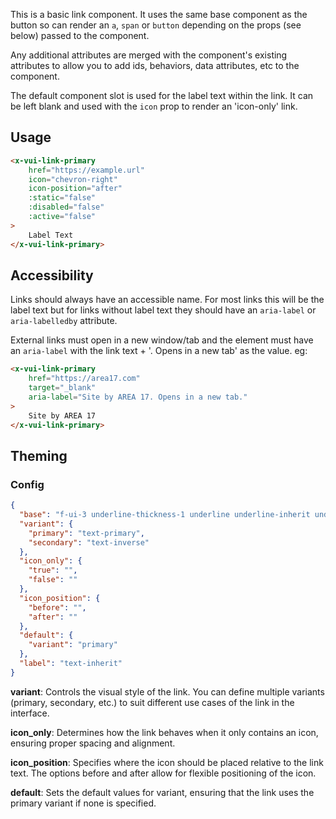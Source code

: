 This is a basic link component. It uses the same base component as the button so can render an `a`, `span` or `button` depending on the props (see below) passed to the component.

Any additional attributes are merged with the component's existing attributes to allow you to add ids, behaviors, data attributes, etc to the component.

The default component slot is used for the label text within the link. It can be left blank and used with the `icon` prop to render an 'icon-only' link.

## Usage

```html
<x-vui-link-primary
    href="https://example.url"
    icon="chevron-right"
    icon-position="after"
    :static="false"
    :disabled="false"
    :active="false"
>
    Label Text
</x-vui-link-primary>
```

## Accessibility

Links should always have an accessible name. For most links this will be the label text but for links without label text they should have an `aria-label` or `aria-labelledby` attribute.

External links must open in a new window/tab and the element must have an `aria-label` with the link text + '. Opens in a new tab' as the value. eg:

```html
<x-vui-link-primary
    href="https://area17.com"
    target="_blank"
    aria-label="Site by AREA 17. Opens in a new tab."
>
    Site by AREA 17
</x-vui-link-primary>
```

## Theming

### Config

``` json
{
  "base": "f-ui-3 underline-thickness-1 underline underline-inherit underline-offset-4 hover:no-underline active:underline-transparent disabled:cursor-not-allowed disabled:opacity-30 inline-flex items-center gap-4",
  "variant": {
    "primary": "text-primary",
    "secondary": "text-inverse"
  },
  "icon_only": {
    "true": "",
    "false": ""
  },
  "icon_position": {
    "before": "",
    "after": ""
  },
  "default": {
    "variant": "primary"
  },
  "label": "text-inherit"
}
```

<b>variant</b>:
Controls the visual style of the link. You can define multiple variants (primary, secondary, etc.) to suit different use cases of the link in the interface.

<b>icon_only</b>:
Determines how the link behaves when it only contains an icon, ensuring proper spacing and alignment.

<b>icon_position</b>:
Specifies where the icon should be placed relative to the link text. The options before and after allow for flexible positioning of the icon.

<b>default</b>:
Sets the default values for variant, ensuring that the link uses the primary variant if none is specified.

